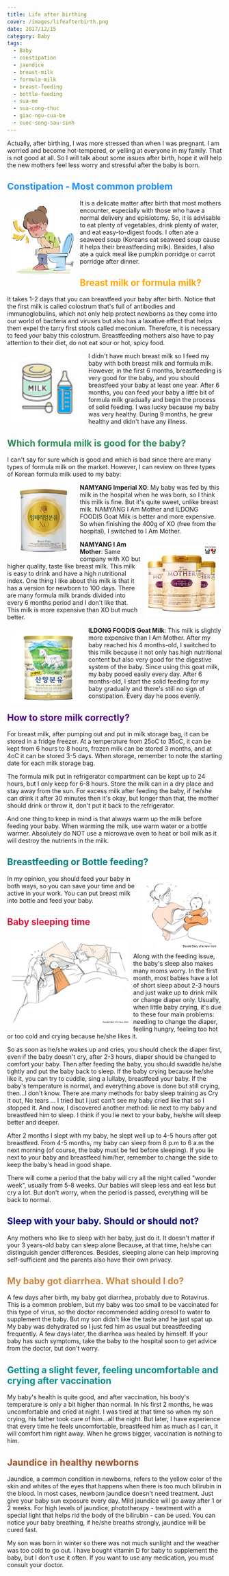 ```yaml
---
title: Life after birthing
cover: /images/lifeafterbirth.png
date: 2017/12/15
category: Baby
tags:
  - Baby
  - constipation
  - jaundice
  - breast-milk
  - formula-milk
  - breast-feeding
  - bottle-feeding
  - sua-me
  - sua-cong-thuc
  - giac-ngu-cua-be
  - cuoc-song-sau-sinh
---
```


Actually, after birthing, I was more stressed than when I was pregnant. I am worried and become hot-tempered, or yelling at everyone in my family. That is not good at all. So I will talk about some issues after birth, hope it will help the new mothers feel less worry and stressful after the baby is born.


## <span style="color:dodgerblue"> Constipation - Most common problem </span>

<img align="left" style="width: 150px; padding: 10px" src="./taobon.png"> It is a delicate matter after birth that most mothers encounter, especially with those who have a normal delivery and episiotomy. So, it is advisable to eat plenty of vegetables, drink plenty of water, and eat easy-to-digest foods. I often ate a seaweed soup (Koreans eat seaweed soup cause it helps their breastfeeding milk). Besides, I also ate a quick meal like pumpkin porridge or carrot porridge after dinner.


## <span style="color:orange">  Breast milk or formula milk?  </span>

It takes 1-2 days that you can breastfeed your baby after birth. Notice that the first milk is called colostrum that's full of antibodies and immunoglobulins, which not only help protect newborns as they come into our world of bacteria and viruses but also has a laxative effect that helps them expel the tarry first stools called meconium. Therefore, it is necessary to feed your baby this colostrum. Breastfeeding mothers also have to pay attention to their diet, do not eat sour or hot, spicy food.


<img align="left" style="width: 170px; padding: 10px" src="./formulamilk.png">I didn't have much breast milk so I feed my baby with both breast milk and formula milk. However, in the first 6 months, breastfeeding is very good for the baby, and you should breastfeed your baby at least one year. After 6 months, you can feed your baby a little bit of formula milk gradually and begin the process of solid feeding. I was lucky because my baby was very healthy. During 9 months, he grew healthy and didn't have any illness.


## <span style="color:seagreen">  Which formula milk is good for the baby? </span>  

I can't say for sure which is good and which is bad since there are many types of formula milk on the market. However, I can review on three types of Korean formula milk used to my baby:


<img align="left" style="width: 150px; padding: 10px" src="./xo.png"> **NAMYANG Imperial XO**: My baby was fed by this milk in the hospital when he was born, so I think this milk is fine. But it's quite sweet, unlike breast milk. NAMYANG I Am Mother and ILDONG FOODIS Goat Milk is better and more expensive. So when finishing the 400g of XO (free from the hospital), I switched to I Am Mother.


<img align="right" style="width: 170px; padding: 10px" src="./iam.png">**NAMYANG I Am Mother**: Same company with XO but higher quality, taste like breast milk. This milk is easy to drink and have a high nutritional index. One thing I like about this milk is that it has a version for newborn to 100 days. There are many formula milk brands divided into every 6 months period and I don't like that. This milk is more expensive than XO but much better.


<img align="left" style="width: 170px; padding: 10px" src="./goat.png">**ILDONG FOODIS Goat Milk**: This milk is slightly more expensive than I Am Mother. After my baby reached his 4 months-old, I switched to this milk because it not only has high nutritional content but also very good for the digestive system of the baby. Since using this goat milk, my baby pooed easily every day. After 6 months-old, I start the solid feeding for my baby gradually and there's still no sign of constipation. Every day he poos evenly.


## <span style="color:indigo"> How to store milk correctly? </span>

For breast milk, after pumping out and put in milk storage bag, it can be stored in a fridge freezer. At a temperature from 25oC to 35oC, it can be kept from 6 hours to 8 hours, frozen milk can be stored 3 months, and at 4oC it can be stored 3-5 days. When storage, remember to note the starting date for each milk storage bag.


The formula milk put in refrigerator compartment can be kept up to 24 hours, but I only keep for 6-8 hours. Store the milk can in a dry place and stay away from the sun. For excess milk after feeding the baby, if he/she can drink it after 30 minutes then it's okay, but longer than that, the mother should drink or throw it, don't put it back to the refrigerator.


And one thing to keep in mind is that always warm up the milk before feeding your baby. When warming the milk, use warm water or a bottle warmer. Absolutely do NOT use a microwave oven to heat or boil milk as it will destroy the nutrients in the milk.


## <span style="color:teal"> Breastfeeding or Bottle feeding? </span>

<img align="right" style="width: 180px; padding: 10px" src="./ti.png"> In my opinion, you should feed your baby in both ways, so you can save your time and be active in your work. You can put breast milk into bottle and feed your baby. 


## <span style="color:crimson"> Baby sleeping time </span>

<img align="left" style="width: 275px; padding: 10px" src="./babysleeping.png">Along with the feeding issue, the baby's sleep also makes many moms worry. In the first month, most babies have a lot of short sleep about 2-3 hours and just wake up to drink milk or change diaper only. Usually, when little baby crying, it's due to these four main problems: needing to change the diaper, feeling hungry, feeling too hot or too cold and crying because he/she likes it.


So as soon as he/she wakes up and cries, you should check the diaper first, even if the baby doesn't cry, after 2-3 hours, diaper should be changed to comfort your baby. Then after feeding the baby, you should swaddle he/she tightly and put the baby back to sleep. If the baby crying because he/she like it, you can try to cuddle, sing a lullaby, breastfeed your baby. If the baby's temperature is normal, and everything above is done but still crying, then...I don't know. There are many methods for baby sleep training as Cry it out, No tears ... I tried but I just can't see my baby cried like that so I stopped it. And now, I discovered another method: lie next to my baby and breastfeed him to sleep. I think if you lie next to your baby, he/she will sleep better and deeper.


After 2 months I slept with my baby, he slept well up to 4-5 hours after got breastfeed. From 4-5 months, my baby can sleep from 8 p.m to 6 a.m the next morning (of course, the baby must be fed before sleeping). If you lie next to your baby and breastfeed him/her, remember to change the side to keep the baby's head in good shape.


There will come a period that the baby will cry all the night called "wonder week", usually from 5-8 weeks. Our babies will sleep less and eat less but cry a lot. But don't worry, when the period is passed, everything will be back to normal. 


## <span style="color:navy"> Sleep with your baby. Should or should not? </span>
Any mothers who like to sleep with her baby, just do it. It doesn't matter if your 3 years-old baby can sleep alone Because, at that time, he/she can distinguish gender differences. Besides, sleeping alone can help improving self-sufficient and the parents also have their own privacy.


## <span style="color:peru">  My baby got diarrhea. What should I do? </span>

A few days after birth, my baby got diarrhea, probably due to Rotavirus. This is a common problem, but my baby was too small to be vaccinated for this type of virus, so the doctor recommended adding oresol to water to supplement the baby. But my son didn't like the taste and he just spat up. My baby was dehydrated so I just fed him as usual but breastfeeding frequently. A few days later, the diarrhea was healed by himself. If your baby has such symptoms, take the baby to the hospital soon to get advice from the doctor, but don't worry.


## <span style="color:darkcyan">  Getting a slight fever, feeling uncomfortable and crying after vaccination </span>

My baby's health is quite good, and after vaccination, his body's temperature is only a bit higher than normal. In his first 2 months, he was uncomfortable and cried at night. I was tired at that time so when my son crying, his father took care of him...all the night. But later, I have experience that every time he feels uncomfortable, breastfeed him as much as I can, it will comfort him right away.
When he grows bigger, vaccination is nothing to him.


## <span style="color:sienna"> Jaundice in healthy newborns </span>

Jaundice, a common condition in newborns, refers to the yellow color of the skin and whites of the eyes that happens when there is too much bilirubin in the blood. In most cases, newborn jaundice doesn't need treatment. Just give your baby sun exposure every day. Mild jaundice will go away after 1 or 2 weeks. For high levels of jaundice, phototherapy - treatment with a special light that helps rid the body of the bilirubin - can be used. You can notice your baby breathing, if he/she breaths strongly, jaundice will be cured fast. 


My son was born in winter so there was not much sunlight and the weather was too cold to go out. I have bought vitamin D for baby to supplement the baby, but I don't use it often. If you want to use any medication, you must consult your doctor.
